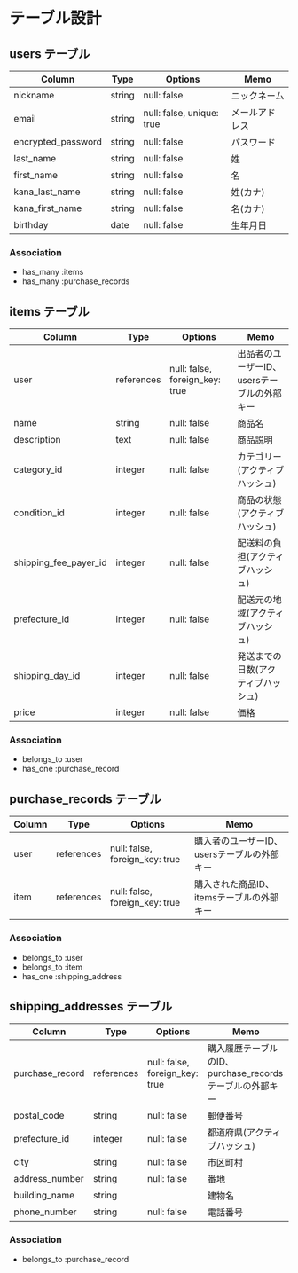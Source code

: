 # テーブル設計

## users テーブル

| Column              | Type   | Options                   | Memo      |
|---------------------|--------|---------------------------|-----------|
| nickname            | string | null: false               | ニックネーム |
| email               | string | null: false, unique: true | メールアドレス |
| encrypted_password  | string | null: false               | パスワード |
| last_name           | string | null: false               | 姓 |
| first_name          | string | null: false               | 名 |
| kana_last_name      | string | null: false               | 姓(カナ) |
| kana_first_name     | string | null: false               | 名(カナ) |
| birthday            | date   | null: false               | 生年月日 |

### Association
- has_many :items
- has_many :purchase_records

## items テーブル

| Column                  | Type    | Options                   | Memo |
|-------------------------|---------|---------------------------|------|
| user                    | references | null: false, foreign_key: true | 出品者のユーザーID、usersテーブルの外部キー |
| name                    | string  | null: false               | 商品名 |
| description             | text    | null: false               | 商品説明 |
| category_id             | integer | null: false               | カテゴリー(アクティブハッシュ) |
| condition_id            | integer | null: false               | 商品の状態(アクティブハッシュ) |
| shipping_fee_payer_id   | integer | null: false               | 配送料の負担(アクティブハッシュ) |
| prefecture_id           | integer | null: false               | 配送元の地域(アクティブハッシュ) |
| shipping_day_id        | integer | null: false               | 発送までの日数(アクティブハッシュ) |
| price                   | integer | null: false               | 価格 |

### Association
- belongs_to :user
- has_one :purchase_record

## purchase_records テーブル

| Column         | Type       | Options                        | Memo |
|----------------|------------|--------------------------------|------|
| user           | references | null: false, foreign_key: true | 購入者のユーザーID、usersテーブルの外部キー |
| item           | references | null: false, foreign_key: true | 購入された商品ID、itemsテーブルの外部キー |

### Association
- belongs_to :user
- belongs_to :item
- has_one :shipping_address

## shipping_addresses テーブル

| Column            | Type       | Options                        | Memo |
|-------------------|------------|--------------------------------|------|
| purchase_record   | references | null: false, foreign_key: true | 購入履歴テーブルのID、purchase_recordsテーブルの外部キー |
| postal_code       | string     | null: false                    | 郵便番号 |
| prefecture_id     | integer    | null: false                    | 都道府県(アクティブハッシュ) |
| city              | string     | null: false                    | 市区町村 |
| address_number    | string     | null: false                    | 番地 |
| building_name     | string     |                                | 建物名 |
| phone_number      | string     | null: false                    | 電話番号 |


### Association
- belongs_to :purchase_record
